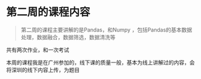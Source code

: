 # 第二周的课程内容

>  第二周的课程主要讲解的是Pandas，和Numpy ，包括Pandas的基本数据处理，数据融合，数据筛选，数据清洗等

共有两次作业，和一次考试

本周的课程我是在广州参加的，线下课的质量一般，基本为线上讲解过的内容，会将深圳的线下内容上传，为题目